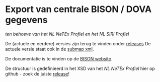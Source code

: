 # Export van centrale BISON / DOVA gegevens

*ten behoeve van het NL NeTEx Profiel en het NL SIRI Profiel*

De (actuele en eerdere) versies zijn terug te vinden onder [releases](http://github.com/BISONNL/export/releases)
De actuele versie staat ook in de [submap xml](http://github.com/BISONNL/export/tree/master/xml).

De documentatie is te vinden op de [BISON website](http://bison.dova.nu/standaarden/export).

De structuur is gedefinieerd in het XSD van het *NL NeTEx Profiel* hier op github - zoek de juiste [release](http://github.com/BISONNL/NeTEx-NL/releases)!
